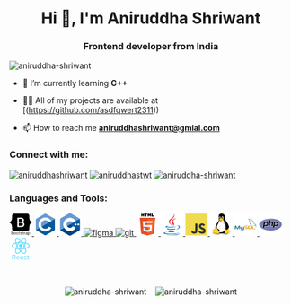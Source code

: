 <h1 align="center">Hi 👋, I'm Aniruddha Shriwant</h1>
<h3 align="center">Frontend developer from India</h3>

<p align="left"> <img src="https://komarev.com/ghpvc/?username=aniruddha-shriwant&label=Profile%20views&color=0e75b6&style=flat" alt="aniruddha-shriwant" /> </p>

<!-- - 🔭 I’m currently working on [Save-it](https://github.com/Aniruddha-Shriwant/save-it) -->

- 🌱 I’m currently learning **C++**

<!-- - 👯 I’m looking to collaborate on **React Projects** -->



- 👨‍💻 All of my projects are available at [(https://github.com/asdfqwert2311))



- 📫 How to reach me **aniruddhashriwant@gmial.com**

<h3 align="left">Connect with me:</h3>
<p align="left">
<a href="https://dev.to/aniruddhashriwant" target="blank"><img align="center" src="https://raw.githubusercontent.com/rahuldkjain/github-profile-readme-generator/master/src/images/icons/Social/devto.svg" alt="aniruddhashriwant" height="30" width="40" /></a>
<a href="https://twitter.com/aniruddhastwt" target="blank"><img align="center" src="https://raw.githubusercontent.com/rahuldkjain/github-profile-readme-generator/master/src/images/icons/Social/twitter.svg" alt="aniruddhastwt" height="30" width="40" /></a>
<a href="https://linkedin.com/in/aniruddha-shriwant" target="blank"><img align="center" src="https://raw.githubusercontent.com/rahuldkjain/github-profile-readme-generator/master/src/images/icons/Social/linked-in-alt.svg" alt="aniruddha-shriwant" height="30" width="40" /></a>
</p>

<h3 align="left">Languages and Tools:</h3>
<p align="left"> <a href="https://getbootstrap.com" target="_blank" rel="noreferrer"> <img src="https://raw.githubusercontent.com/devicons/devicon/master/icons/bootstrap/bootstrap-plain-wordmark.svg" alt="bootstrap" width="40" height="40"/> </a> <a href="https://www.cprogramming.com/" target="_blank" rel="noreferrer"> <img src="https://raw.githubusercontent.com/devicons/devicon/master/icons/c/c-original.svg" alt="c" width="40" height="40"/> </a> <a href="https://www.w3schools.com/cpp/" target="_blank" rel="noreferrer"> <img src="https://raw.githubusercontent.com/devicons/devicon/master/icons/cplusplus/cplusplus-original.svg" alt="cplusplus" width="40" height="40"/> </a> <a href="https://www.figma.com/" target="_blank" rel="noreferrer"> <img src="https://www.vectorlogo.zone/logos/figma/figma-icon.svg" alt="figma" width="40" height="40"/> </a> <a href="https://git-scm.com/" target="_blank" rel="noreferrer"> <img src="https://www.vectorlogo.zone/logos/git-scm/git-scm-icon.svg" alt="git" width="40" height="40"/> </a> <a href="https://www.w3.org/html/" target="_blank" rel="noreferrer"> <img src="https://raw.githubusercontent.com/devicons/devicon/master/icons/html5/html5-original-wordmark.svg" alt="html5" width="40" height="40"/> </a> <a href="https://www.java.com" target="_blank" rel="noreferrer"> <img src="https://raw.githubusercontent.com/devicons/devicon/master/icons/java/java-original.svg" alt="java" width="40" height="40"/> </a> <a href="https://developer.mozilla.org/en-US/docs/Web/JavaScript" target="_blank" rel="noreferrer"> <img src="https://raw.githubusercontent.com/devicons/devicon/master/icons/javascript/javascript-original.svg" alt="javascript" width="40" height="40"/> </a> <a href="https://www.linux.org/" target="_blank" rel="noreferrer"> <img src="https://raw.githubusercontent.com/devicons/devicon/master/icons/linux/linux-original.svg" alt="linux" width="40" height="40"/> </a> <a href="https://www.mysql.com/" target="_blank" rel="noreferrer"> <img src="https://raw.githubusercontent.com/devicons/devicon/master/icons/mysql/mysql-original-wordmark.svg" alt="mysql" width="40" height="40"/> </a> <a href="https://www.php.net" target="_blank" rel="noreferrer"> <img src="https://raw.githubusercontent.com/devicons/devicon/master/icons/php/php-original.svg" alt="php" width="40" height="40"/> </a> <a href="https://reactjs.org/" target="_blank" rel="noreferrer"> <img src="https://raw.githubusercontent.com/devicons/devicon/master/icons/react/react-original-wordmark.svg" alt="react" width="40" height="40"/> </a> </p>
<br/>
<p align="center"><img src="https://github-readme-stats.vercel.app/api?username=aniruddha-shriwant&show_icons=true&locale=en" alt="aniruddha-shriwant" />&nbsp;&nbsp;&nbsp;&nbsp;<img src="https://github-readme-streak-stats.herokuapp.com/?user=aniruddha-shriwant&" alt="aniruddha-shriwant"  /></p>
